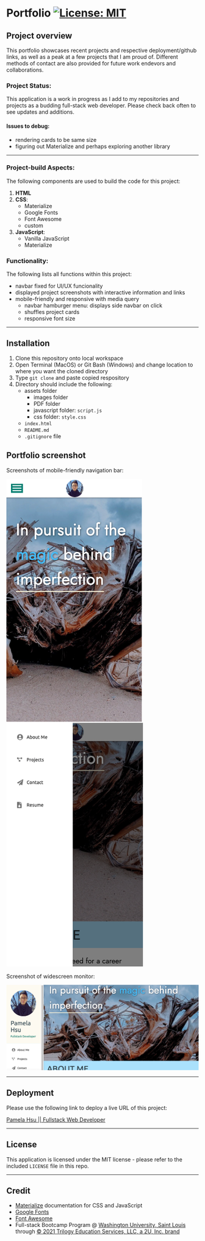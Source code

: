 # Portfolio [![License: MIT](https://img.shields.io/badge/License-MIT-yellow.svg)](https://opensource.org/licenses/MIT)

## Project overview

This portfolio showcases recent projects and respective deployment/github links, as well as a peak at a few projects that I am proud of. Different methods of contact are also provided for future work endevors and collaborations.

### Project Status:

This application is a work in progress as I add to my repositories and projects as a budding full-stack web developer. Please check back often to see updates and additions.

#### Issues to debug:
* rendering cards to be same size
* figuring out Materialize and perhaps exploring another library

****

### Project-build Aspects:

The following components are used to build the code for this project:

1. **HTML**
2. **CSS**:
    - Materialize
    - Google Fonts
    - Font Awesome
    - custom
3. **JavaScript**:
    - Vanilla JavaScript
    - Materialize

### Functionality:

The following lists all functions within this project:

* navbar fixed for UI/UX funcionality
* displayed project screenshots with interactive information and links
* mobile-friendly and responsive with media query
    - navbar hamburger menu: displays side navbar on click
    - shuffles project cards
    - responsive font size

****

## Installation

1. Clone this repository onto local workspace
2. Open Terminal (MacOS) or Git Bash (Windows) and change location to where you want the cloned directory
3. Type `git clone` and paste copied respository
4. Directory should include the following:
    * assets folder
        - images folder
        - PDF folder
        - javascript folder: `script.js`
        - css folder: `style.css`
    * `index.html`
    * `README.md`
    * `.gitignore` file


## Portfolio screenshot

Screenshots of mobile-friendly navigation bar:

![mobile](./assets/images/mobile.png) ![mobile-navbar](./assets/images/mobile-nav.png)

Screenshot of widescreen monitor:

![fullscreen](./assets/images/fullscreen.png)

****

## Deployment

Please use the following link to deploy a live URL of this project:

[Pamela Hsu || Fullstack Web Developer](https://p-hsu.github.io/portfolio-p.hsu/)

****

## License

This application is licensed under the MIT license - please refer to the included `LICENSE` file in this repo.

****

## Credit

* [Materialize](https://materializecss.com/) documentation for CSS and JavaScript
* [Google Fonts](https://fonts.google.com/)
* [Font Awesome](https://fontawesome.com/)
* Full-stack Bootcamp Program @ [Washington University, Saint Louis](https://bootcamp.tlcenter.wustl.edu/) through [© 2021 Trilogy Education Services, LLC, a 2U, Inc. brand](https://www.trilogyed.com/)







